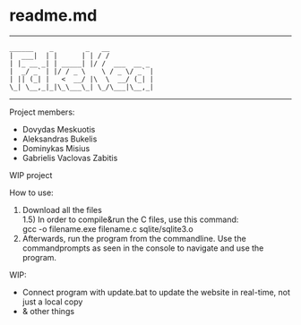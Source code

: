 # readme.md

----------------------------------------
    ______    _        _   __                 
    |  ___|  | |      | | / /                 
    | |_ __ _| | _____| |/ /  ___  __ _       
    |  _/ _` | |/ / _ \    \ / _ \/ _` |      
    | || (_| |   <  __/ |\  \  __/ (_| |      
    \_| \__,_|_|\_\___\_| \_/\___|\__,_|      
                                              
----------------------------------------

Project members:
- Dovydas Meskuotis
- Aleksandras Bukelis
- Dominykas Misius
- Gabrielis Vaclovas Zabitis

WIP project

How to use:
1) Download all the files <br>
1.5) In order to compile&run the C files, use this command:<br>
    gcc -o filename.exe filename.c sqlite/sqlite3.o
2) Afterwards, run the program from the commandline. Use the commandprompts as seen in the console to navigate and use the program.

WIP:<br>
- Connect program with update.bat to update the website in real-time, not just a local copy
- & other things
